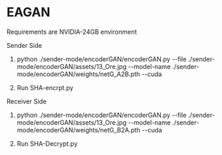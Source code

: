 # EAGAN
Requirements are NVIDIA-24GB environment 

Sender Side 
1. python ./sender-mode/encoderGAN/encoderGAN.py --file ./sender-mode/encoderGAN/assets/13_Ore.jpg --model-name ./sender-mode/encoderGAN/weights/netG_A2B.pth --cuda

2. Run SHA-encrpt.py


Receiver Side
1. python ./sender-mode/encoderGAN/encoderGAN.py --file ./sender-mode/encoderGAN/assets/13_Ore.jpg --model-name ./sender-mode/encoderGAN/weights/netG_B2A.pth --cuda

2. Run SHA-Decrypt.py

